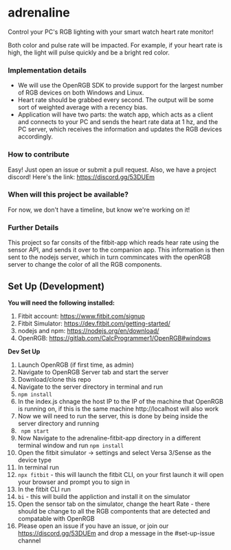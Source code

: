 
# adrenaline
Control your PC's RGB lighting with your smart watch heart rate monitor!

Both color and pulse rate will be impacted. For example, if your heart rate is high, the light will pulse quickly and be a bright red color.

### Implementation details
- We will use the OpenRGB SDK to provide support for the largest number of RGB devices on both Windows and Linux.
- Heart rate should be grabbed every second. The output will be some sort of weighted average with a recency bias.
- Application will have two parts: the watch app, which acts as a client and connects to your PC and sends the heart rate data at 1 hz, and the PC server, which receives the information and updates the RGB devices accordingly.

### How to contribute
Easy! Just open an issue or submit a pull request.
Also, we have a project discord! Here's the link: https://discord.gg/53DUEm

### When will this project be available?
For now, we don't have a timeline, but know we're working on it!

### Further Details
This project so far consits of the fitbit-app which reads hear rate using the sensor API, and sends it over to the companion app. This information is then sent to the nodejs server, which in turn commincates with the openRGB server to change the color of all the RGB components.

## Set Up (Development)
**You will need the following installed:**
1. Fitbit account: https://www.fitbit.com/signup
2. Fitbit Simulator: https://dev.fitbit.com/getting-started/
3. nodejs and npm: https://nodejs.org/en/download/
4. OpenRGB: https://gitlab.com/CalcProgrammer1/OpenRGB#windows

**Dev Set Up**	
1. Launch OpenRGB (if first time, as admin)
2. Navigate to OpenRGB Server tab and start the server
3. Download/clone this repo
4. Navigate to the server directory in terminal and run
5. `npm install` 
6. In the index.js chnage the host IP to the IP of the machine that OpenRGB is running on, if this is the same machine http://localhost will also work
7. Now we will need to run the server, this is done by being inside the server directory and running
9. ` npm start`
10. Now Navigate to the adrenaline-fitbit-app directory in a different terminal window and run
`npm install`
11. Open the fitbit simulator -> settings and select Versa 3/Sense as the device type
12. In terminal run
13. `npx fitbit` - this will launch the fitbit CLI, on your first launch it will open your browser and prompt you to sign in
14. In the fitbit CLI run
15. `bi`  - this will build the appliction and install it on the simulator
16. Open the sensor tab on the simulator, change the heart Rate - there should be change to all the RGB compontents that are detected and compatable with OpenRGB
17. Please open an issue if you have an issue, or join our https://discord.gg/53DUEm and drop a message in the #set-up-issue channel

